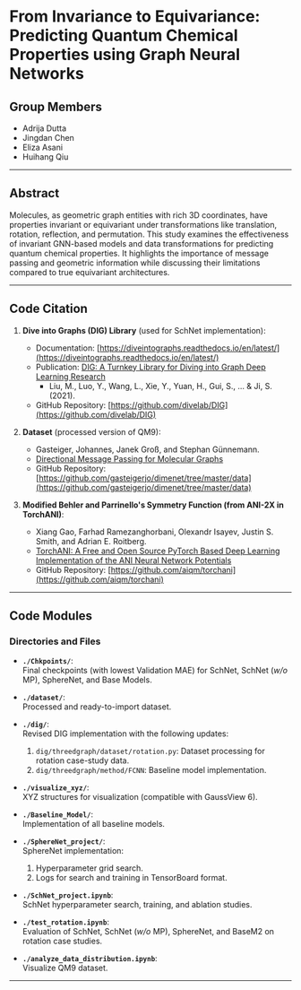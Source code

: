 # From Invariance to Equivariance: Predicting Quantum Chemical Properties using Graph Neural Networks

## Group Members
- Adrija Dutta
- Jingdan Chen
- Eliza Asani
- Huihang Qiu

---

## Abstract
Molecules, as geometric graph entities with rich 3D coordinates, have properties invariant or equivariant under transformations like translation, rotation, reflection, and permutation. This study examines the effectiveness of invariant GNN-based models and data transformations for predicting quantum chemical properties. It highlights the importance of message passing and geometric information while discussing their limitations compared to true equivariant architectures.

---

## Code Citation
1. **Dive into Graphs (DIG) Library** (used for SchNet implementation):  
   - Documentation: [https://diveintographs.readthedocs.io/en/latest/](https://diveintographs.readthedocs.io/en/latest/)  
   - Publication: [DIG: A Turnkey Library for Diving into Graph Deep Learning Research](https://www.jmlr.org/papers/v22/21-0343.html)  
     - Liu, M., Luo, Y., Wang, L., Xie, Y., Yuan, H., Gui, S., ... & Ji, S. (2021).  
   - GitHub Repository: [https://github.com/divelab/DIG](https://github.com/divelab/DIG)

2. **Dataset** (processed version of QM9):  
   - Gasteiger, Johannes, Janek Groß, and Stephan Günnemann.  
   - [Directional Message Passing for Molecular Graphs](https://arxiv.org/abs/2003.03123)  
   - GitHub Repository: [https://github.com/gasteigerjo/dimenet/tree/master/data](https://github.com/gasteigerjo/dimenet/tree/master/data)

3. **Modified Behler and Parrinello's Symmetry Function (from ANI-2X in TorchANI)**:  
   - Xiang Gao, Farhad Ramezanghorbani, Olexandr Isayev, Justin S. Smith, and Adrian E. Roitberg.  
   - [TorchANI: A Free and Open Source PyTorch Based Deep Learning Implementation of the ANI Neural Network Potentials](https://pubs.acs.org/doi/10.1021/acs.jcim.0c00451)  
   - GitHub Repository: [https://github.com/aiqm/torchani](https://github.com/aiqm/torchani)

---

## Code Modules

### Directories and Files
- **`./Chkpoints/`**:  
  Final checkpoints (with lowest Validation MAE) for SchNet, SchNet (*w/o* MP), SphereNet, and Base Models.

- **`./dataset/`**:  
  Processed and ready-to-import dataset.

- **`./dig/`**:  
  Revised DIG implementation with the following updates:  
  1. `dig/threedgraph/dataset/rotation.py`: Dataset processing for rotation case-study data.  
  2. `dig/threedgraph/method/FCNN`: Baseline model implementation.

- **`./visualize_xyz/`**:  
  XYZ structures for visualization (compatible with GaussView 6).

- **`./Baseline_Model/`**:  
  Implementation of all baseline models.

- **`./SphereNet_project/`**:  
  SphereNet implementation:  
  1. Hyperparameter grid search.  
  2. Logs for search and training in TensorBoard format.

- **`./SchNet_project.ipynb`**:  
  SchNet hyperparameter search, training, and ablation studies.

- **`./test_rotation.ipynb`**:  
  Evaluation of SchNet, SchNet (*w/o* MP), SphereNet, and BaseM2 on rotation case studies.

- **`./analyze_data_distribution.ipynb`**:  
  Visualize QM9 dataset.

---


